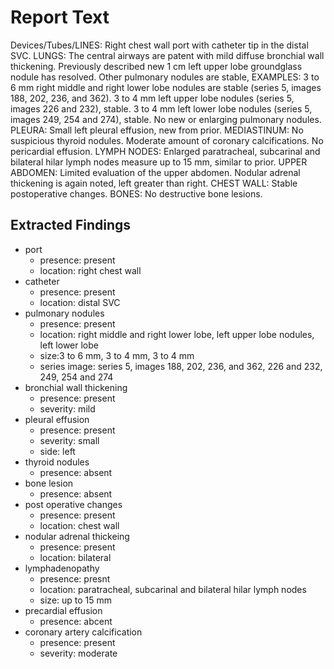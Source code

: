 # Report Text

Devices/Tubes/LINES: Right chest wall port with catheter tip in the distal SVC.
LUNGS: The central airways are patent with mild diffuse bronchial wall thickening.
Previously described new 1 cm left upper lobe groundglass nodule has resolved.
Other pulmonary nodules are stable, EXAMPLES:
3 to 6 mm right middle and right lower lobe nodules are stable (series 5, images 188, 202, 236, and 362).
3 to 4 mm left upper lobe nodules (series 5, images 226 and 232), stable.
3 to 4 mm left lower lobe nodules (series 5, images 249, 254 and 274), stable.
No new or enlarging pulmonary nodules.
PLEURA: Small left pleural effusion, new from prior.
MEDIASTINUM: No suspicious thyroid nodules. Moderate amount of coronary calcifications. No pericardial effusion.
LYMPH NODES: Enlarged paratracheal, subcarinal and bilateral hilar lymph nodes measure up to 15 mm, similar to prior.
UPPER ABDOMEN: Limited evaluation of the upper abdomen. Nodular adrenal thickening is again noted, left greater than right.
CHEST WALL: Stable postoperative changes.
BONES: No destructive bone lesions.

## Extracted Findings

- port
  - presence: present
  - location: right chest wall
- catheter
  - presence: present
  - location: distal SVC
- pulmonary nodules
  - presence: present
  - location: right middle and right lower lobe, left upper lobe nodules, left lower lobe
  - size:3 to 6 mm, 3 to 4 mm, 3 to 4 mm
  - series image: series 5, images 188, 202, 236, and 362, 226 and 232, 249, 254 and 274
- bronchial wall thickening
  - presence: present
  - severity: mild
- pleural effusion
  - presence: present
  - severity: small
  - side: left
- thyroid nodules
  - presence: absent
- bone lesion
  - presence: absent
- post operative changes
  - presence: present
  - location: chest wall
- nodular adrenal thickeing
  - presence: present
  - location: bilateral
- lymphadenopathy
  - presence: presnt
  - location: paratracheal, subcarinal and bilateral hilar lymph nodes
  - size: up to 15 mm
- precardial effusion
  - presence: abcent
- coronary artery calcification
  - presence: present
  - severity: moderate
